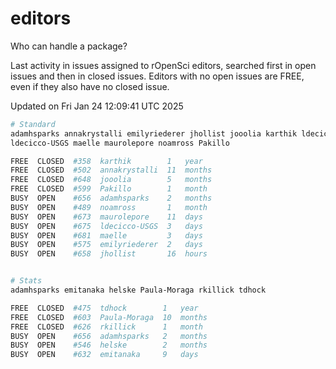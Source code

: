 # editors

Who can handle a package?

Last activity in issues assigned to rOpenSci editors, searched first in open
issues and then in closed issues. Editors with no open issues are FREE, even if
they also have no closed issue.


Updated on Fri Jan 24 12:09:41 UTC 2025

```bash
# Standard
adamhsparks annakrystalli emilyriederer jhollist jooolia karthik ldecicco
ldecicco-USGS maelle maurolepore noamross Pakillo

FREE  CLOSED  #358  karthik        1   year
FREE  CLOSED  #502  annakrystalli  11  months
FREE  CLOSED  #648  jooolia        5   months
FREE  CLOSED  #599  Pakillo        1   month
BUSY  OPEN    #656  adamhsparks    2   months
BUSY  OPEN    #489  noamross       1   month
BUSY  OPEN    #673  maurolepore    11  days
BUSY  OPEN    #675  ldecicco-USGS  3   days
BUSY  OPEN    #681  maelle         3   days
BUSY  OPEN    #575  emilyriederer  2   days
BUSY  OPEN    #658  jhollist       16  hours


# Stats
adamhsparks emitanaka helske Paula-Moraga rkillick tdhock

FREE  CLOSED  #475  tdhock        1   year
FREE  CLOSED  #603  Paula-Moraga  10  months
FREE  CLOSED  #626  rkillick      1   month
BUSY  OPEN    #656  adamhsparks   2   months
BUSY  OPEN    #546  helske        2   months
BUSY  OPEN    #632  emitanaka     9   days
```
